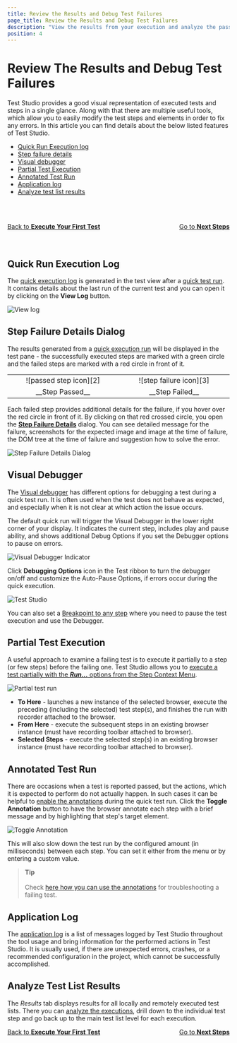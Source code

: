 ```yaml
---
title: Review the Results and Debug Test Failures
page_title: Review the Results and Debug Test Failures
description: "View the results from your execution and analyze the passed and failed steps. Debug Test Failures"
position: 4
---
```

# Review The Results and Debug Test Failures

Test Studio provides a good visual representation of executed tests and steps in a single glance. Along with that there are multiple useful tools, which allow you to easily modify the test steps and elements in order to fix any errors. In this article you can find details about the below listed features of Test Studio.

- [Quick Run Execution log](#quick-run-execution-log)
- [Step failure details](#step-failure-details)
- [Visual debugger](#visual-debugger)
- [Partial Test Execution](#partail-test-execution)
- [Annotated Test Run](#annotated-test-run)
- [Application log](#application-log)
- [Analyze test list results](#analyze-test-list-results)

<br><br>
<div><a href="/getting-started/first-execution">Back to <strong>Execute Your First Test</strong></a><a style="float:right" href="/getting-started/next-steps">Go to <strong>Next Steps</strong></a></div>
<br><br>

## Quick Run Execution Log

The <a href="/general-information/test-results/analyze-quick-run-results" target="_blank">quick execution log</a> is generated in the test view after a <a href="/general-information/test-execution/quick-execution" target="_blank">quick test run</a>. It contains details about the last run of the current test and you can open it by clicking on the **View Log** button.

![View log][1]

## Step Failure Details Dialog

The results generated from a <a href="/general-information/test-execution/quick-execution" target="_blank">quick execution run</a> will be displayed in the test pane - the successfully executed steps are marked with a green circle and the failed steps are marked with a red circle in front of it.

<table id="no-table" style="border:none;">
<colgroup>
        <col width="30%" />
        <col width="30%" />
    </colgroup>
	<tbody>
	<tr>
		<td style="text-align:center; height:10px;">![passed step icon][2]</td>
		<td style="text-align:center; height:10px;">![step failure icon][3]</td>
	</tr>
	<tr>
		<td style="text-align:center;">__Step Passed__</td>
		<td style="text-align:center;">__Step Failed__</td>
	</tr>
	</tbody>
</table>

Each failed step provides additional details for the failure, if you hover over the red circle in front of it. By clicking on that red crossed circle, you open the <a href="/general-information/test-results/step-failure-details" target="_blank">**Step Failure Details**</a> dialog. You can see detailed message for the failure, screenshots for the expected image and image at the time of failure, the DOM tree at the time of failure and suggestion how to solve the error.

![Step Failure Details Dialog][4]

## Visual Debugger

The <a href="/troubleshooting-guide/troubleshooting-tools-tg/using-the-visual-debugger" target="_blank">Visual debugger</a> has different options for debugging a test during a quick test run. It is often used when the test does not behave as expected, and especially when it is not clear at which action the issue occurs.

The default quick run will trigger the Visual Debugger in the lower right corner of your display. It indicates the current step, includes play and pause ability, and shows additional Debug Options if you set the Debugger options to pause on errors.

![Visual Debugger Indicator][5]

Click **Debugging Options** icon in the Test ribbon to turn the debugger on/off and customize the Auto-Pause Options, if errors occur during the quick execution.

![Test Studio][6]

You can also set a <a href="/features/test-maintenance/steps-pane" target="_blank">Breakpoint to any step</a> where you need to pause the test execution and use the Debugger.

## Partial Test Execution

A useful approach to examine a failing test is to execute it partially to a step (or few steps) before the failing one. Test Studio allows you to <a href="/automated-tests/test-execution/partial-test-execution" target="_blank">execute a test partially with the ***Run...*** options from the Step Context Menu</a>.

![Partial test run][7]

- **To Here** - launches a new instance of the selected browser, execute the preceding (including the selected) test step(s), and finishes the run with recorder attached to the browser.
- **From Here** - execute the subsequent steps in an existing browser instance (must have recording toolbar attached to browser).
- **Selected Steps** - execute the selected step(s) in an existing browser instance (must have recording toolbar attached to browser).

## Annotated Test Run

There are occasions when a test is reported passed, but the actions, which it is expected to perform do not actually happen. In such cases it can be helpful to <a href="/automated-tests/test-execution/quick-run-annotations" target="_blank">enable the annotations</a> during the quick test run. Click the **Toggle Annotation** button to have the browser annotate each step with a brief message and by highlighting that step's target element.

![Toggle Annotation][8]

This will also slow down the test run by the configured amount (in milliseconds) between each step. You can set it either from the menu or by entering a custom value.

> __Tip__
><br>
><br>
> Check <a href="/automated-tests/troubleshooting/use-annotated-run" target="_blank">here how you can use the annotations</a> for troubleshooting a failing test.

## Application Log

The <a href="/troubleshooting-guide/troubleshooting-tools-tg/using-the-application-log" target="_blank">application log</a> is a list of messages logged by Test Studio throughout the tool usage and bring information for the performed actions in Test Studio. It is usually used, if there are unexpected errors, crashes, or a recommended configuration in the project, which cannot be successfully accomplished.

## Analyze Test List Results

The *Results* tab displays results for all locally and remotely executed test lists. There you can <a href="/general-information/test-results/analyze-test-list-results" target="_blank">analyze the executions</a>, drill down to the individual test step and go back up to the main test list level for each execution.

<div><a href="/getting-started/first-execution">Back to <strong>Execute Your First Test</strong></a><a style="float:right" href="/getting-started/next-steps">Go to <strong>Next Steps</strong></a></div>

[1]: /img/getting-started/first-project/fig14.png
[2]: /img/getting-started/analyze-the-results/fig01.png
[3]: /img/getting-started/analyze-the-results/fig02.png
[4]: /img/getting-started/analyze-the-results/fig03.png
[5]: /img/getting-started/first-project/fig11.png
[6]: /img/getting-started/first-project/fig12.png
[7]: /img/getting-started/analyze-the-results/fig04.png
[8]: /img/getting-started/first-project/fig13.png